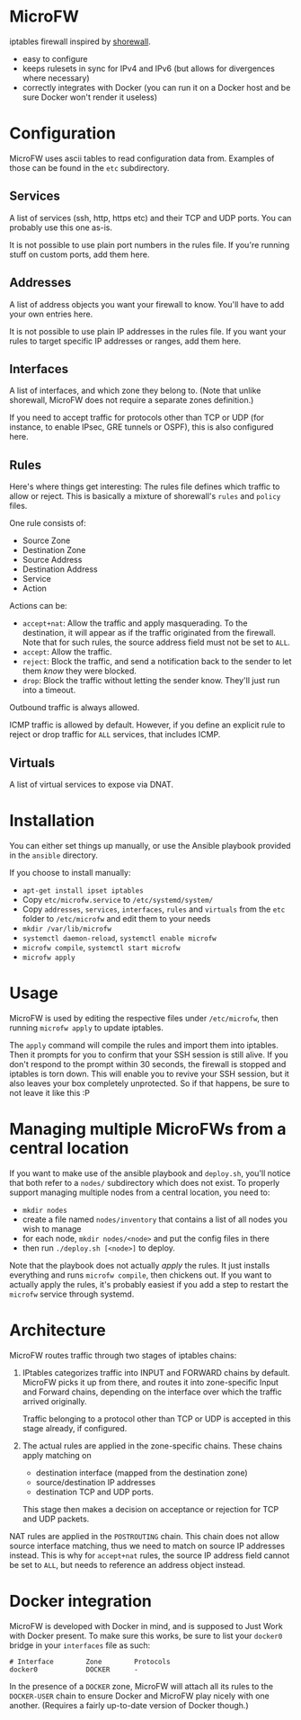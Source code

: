 # MicroFW

iptables firewall inspired by [shorewall](http://www.shorewall.net).

* easy to configure
* keeps rulesets in sync for IPv4 and IPv6 (but allows for divergences where necessary)
* correctly integrates with Docker (you can run it on a Docker host and be sure Docker won't render it useless)


# Configuration

MicroFW uses ascii tables to read configuration data from. Examples of those can be found in the `etc` subdirectory.

## Services

A list of services (ssh, http, https etc) and their TCP and UDP ports. You can probably use this one as-is.

It is not possible to use plain port numbers in the rules file. If you're running stuff on custom ports, add them here.

## Addresses

A list of address objects you want your firewall to know. You'll have to add your own entries here.

It is not possible to use plain IP addresses in the rules file. If you want your rules to target specific IP addresses or ranges, add them here.

## Interfaces

A list of interfaces, and which zone they belong to. (Note that unlike shorewall, MicroFW does not require a separate zones definition.)

If you need to accept traffic for protocols other than TCP or UDP (for instance, to enable IPsec, GRE tunnels or OSPF), this is also configured here.

## Rules

Here's where things get interesting: The rules file defines which traffic to allow or reject. This is basically a mixture of shorewall's
`rules` and `policy` files.

One rule consists of:

* Source Zone
* Destination Zone
* Source Address
* Destination Address
* Service
* Action

Actions can be:

*   `accept+nat`: Allow the traffic and apply masquerading. To the destination, it will appear as if the traffic originated from the firewall.
    Note that for such rules, the source address field must not be set to `ALL`.
*   `accept`: Allow the traffic.
*   `reject`: Block the traffic, and send a notification back to the sender to let them _know_ they were blocked.
*   `drop`: Block the traffic without letting the sender know. They'll just run into a timeout.

Outbound traffic is always allowed.

ICMP traffic is allowed by default. However, if you define an explicit rule to reject or drop traffic for `ALL` services, that includes ICMP.

## Virtuals

A list of virtual services to expose via DNAT.


# Installation

You can either set things up manually, or use the Ansible playbook provided in the `ansible` directory.

If you choose to install manually:

* `apt-get install ipset iptables`
* Copy `etc/microfw.service` to `/etc/systemd/system/`
* Copy `addresses`, `services`, `interfaces`, `rules` and `virtuals` from the `etc` folder to `/etc/microfw` and edit them to your needs
* `mkdir /var/lib/microfw`
* `systemctl daemon-reload`, `systemctl enable microfw`
* `microfw compile`, `systemctl start microfw`
* `microfw apply`


# Usage

MicroFW is used by editing the respective files under `/etc/microfw`, then running `microfw apply` to update iptables.

The `apply` command will compile the rules and import them into iptables. Then it prompts for you to confirm that your SSH session is still
alive. If you don't respond to the prompt within 30 seconds, the firewall is stopped and iptables is torn down. This will enable you to
revive your SSH session, but it also leaves your box completely unprotected. So if that happens, be sure to not leave it like this :P


# Managing multiple MicroFWs from a central location

If you want to make use of the ansible playbook and `deploy.sh`, you'll notice that both refer to a `nodes/` subdirectory which does not exist.
To properly support managing multiple nodes from a central location, you need to:

* `mkdir nodes`
* create a file named `nodes/inventory` that contains a list of all nodes you wish to manage
* for each node, `mkdir nodes/<node>` and put the config files in there
* then run `./deploy.sh [<node>]` to deploy.

Note that the playbook does not actually _apply_ the rules. It just installs everything and runs `microfw compile`, then chickens out. If
you want to actually apply the rules, it's probably easiest if you add a step to restart the `microfw` service through systemd.


# Architecture

MicroFW routes traffic through two stages of iptables chains:

1.  IPtables categorizes traffic into INPUT and FORWARD chains by default. MicroFW picks it up from there, and routes it into zone-specific
    Input and Forward chains, depending on the interface over which the traffic arrived originally.

    Traffic belonging to a protocol other than TCP or UDP is accepted in this stage already, if configured.

2.  The actual rules are applied in the zone-specific chains. These chains apply matching on

    * destination interface (mapped from the destination zone)
    * source/destination IP addresses
    * destination TCP and UDP ports.

    This stage then makes a decision on acceptance or rejection for TCP and UDP packets.


NAT rules are applied in the `POSTROUTING` chain. This chain does not allow source interface matching, thus we need to match on source
IP addresses instead. This is why for `accept+nat` rules, the source IP address field cannot be set to `ALL`, but needs to reference
an address object instead.


# Docker integration

MicroFW is developed with Docker in mind, and is supposed to Just Work with Docker present. To make sure this works, be sure to list
your `docker0` bridge in your `interfaces` file as such:

    # Interface        Zone        Protocols
    docker0            DOCKER      -

In the presence of a `DOCKER` zone, MicroFW will attach all its rules to the `DOCKER-USER` chain to ensure Docker and MicroFW play
nicely with one another. (Requires a fairly up-to-date version of Docker though.)
